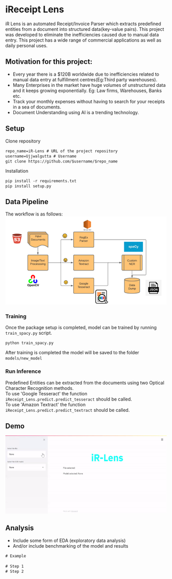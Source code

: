 # iReceipt Lens
iR Lens is an automated Receipt/Invoice Parser which extracts predefined entities from a document into structured data(key-value pairs). This project was developed to eliminate the inefficiencies caused due to manual data entry. This project has a wide range of commercial applications as well as daily personal uses.

## Motivation for this project:
- Every year there is a $120B worldwide due to inefficiencies related to manual data entry at fulfillment centres(Eg:Third party warehouses).
- Many Enterprises in the market have huge volumes of unstructured data and it keeps growing exponentially. Eg: Law firms, Warehouses, Banks etc.
- Track your monthly expenses without having to search for your receipts in a sea of documents. 
- Document Understanding using AI is a trending technology.

## Setup
Clone repository
```
repo_name=iR-Lens # URL of the project repository
username=Ujjwalgutta # Username 
git clone https://github.com/$username/$repo_name
```
Installation
```
pip install -r requirements.txt
pip install setup.py
```

## Data Pipeline
The workflow is as follows:
 <img src="images/model_design.PNG">

### Training
Once the package setup is completed, model can be trained by running `train_spacy.py` script.
```
python train_spacy.py
```
After training is completed the model will be saved to the folder `models/new_model`

### Run Inference
Predefined Entities can be extracted from the documents using two Optical Character Recognition methods.\
To use 'Google Tesseract' the function `iReceipt_Lens.predict.predict_tesseract` should be called.\
To use 'Amazon Textract' the function `iReceipt_Lens.predict.predict_textract` should be called.

## Demo
![Alt Text](demo/demo.gif)
## Analysis
- Include some form of EDA (exploratory data analysis)
- And/or include benchmarking of the model and results
```
# Example

# Step 1
# Step 2
```
